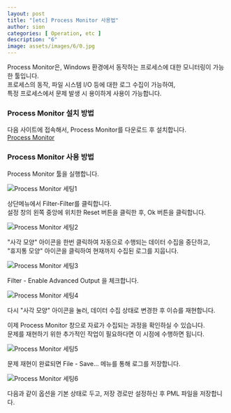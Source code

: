 ```yaml
---
layout: post
title: "[etc] Process Monitor 사용법"
author: sion
categories: [ Operation, etc ]
description: "6"
image: assets/images/6/0.jpg
---
```


Process Monitor은, Windows 환경에서 동작하는 프로세스에 대한 모니터링이 가능한 툴입니다.  
프로세스의 동작, 파일 시스템 I/O 등에 대한 로그 수집이 가능하여,  
특정 프로세스에서 문제 발생 시 용이하게 사용이 가능합니다.  

### Process Monitor 설치 방법

다음 사이트에 접속해서, Process Monitor를 다운로드 후 설치합니다.  
[Process Monitor]  


### Process Monitor 사용 방법

Process Monitor 툴을 실행합니다.


<img src="{{site.baseurl}}/assets/images/6/1.jpg" title="Process Monitor 세팅1">

상단메뉴에서 Filter-Filter를 클릭합니다.  
설정 창의 왼쪽 중앙에 위치한 Reset 버튼을 클릭한 후, Ok 버튼을 클릭합니다.


<img src="{{site.baseurl}}/assets/images/6/2.png" title="Process Monitor 세팅2">

"사각 모양" 아이콘을 한번 클릭하여 자동으로 수행되는 데이터 수집을 중단하고,  
"휴지통 모양" 아이콘을 클릭하여 현재까지 수집된 로그를 지웁니다.  


<img src="{{site.baseurl}}/assets/images/6/3.gif" title="Process Monitor 세팅3">

Filter - Enable Advanced Output 을 체크합니다.  


<img src="{{site.baseurl}}/assets/images/6/4.gif" title="Process Monitor 세팅4">

다시 "사각 모양" 아이콘을 눌러, 데이터 수집 상태로 변경한 후 이슈를 재현합니다.
 
이제 Process Monitor 창으로 자료가 수집되는 과정을 확인하실 수 있습니다.  
문제를 재현하기 위한 추가적인 작업이 필요하다면 이 시점에 수행하면 됩니다.  


<img src="{{site.baseurl}}/assets/images/6/5.gif" title="Process Monitor 세팅5">

문제 재현이 완료되면 File - Save… 메뉴를 통해 로그를 저장합니다.  
 

<img src="{{site.baseurl}}/assets/images/4/6.jpg" title="Process Monitor 세팅6">

다음과 같이 옵션을 기본 상태로 두고, 저장 경로만 설정하신 후 PML 파일을 저장합니다.  



[Process Monitor]: ("https://learn.microsoft.com/ko-kr/sysinternals/downloads/procmon")